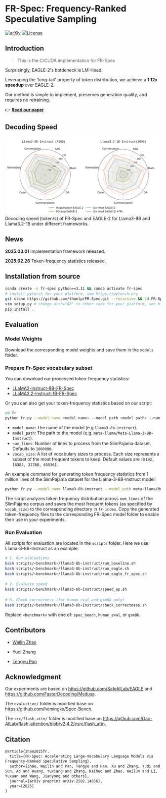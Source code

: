 # FR-Spec: Frequency-Ranked Speculative Sampling

[![arXiv](https://img.shields.io/badge/arXiv-2502.14856-b31b1b.svg)](https://arxiv.org/abs/2502.14856) [![License](https://img.shields.io/badge/License-MIT-blue.svg)](https://opensource.org/licenses/MIT)

## Introduction

> This is the C/CUDA implementation for FR-Spec

Surprisingly, EAGLE-2's bottleneck is LM-Head.

Leveraging the 'long-tail' property of token distribution, we achieve a **1.12x speedup** over EAGLE-2.

Our method is simple to implement, preserves generation quality, and requires no retraining.

👉 **[Read our paper](https://arxiv.org/abs/2502.14856)**

## Decoding Speed

<div align="center">
  <img src="assets/speed_compare.png" alt="FR-Spec Architecture" width="800px">
</div>
Decoding speed (token/s) of FR-Spec and EAGLE-2 for Llama3-8B and Llama3.2-1B under different frameworks.

## News

**2025.03.01** Implementation framework released.

**2025.02.26** Token-frequency statistics released.

## Installation from source

```bash
conda create -n fr-spec python==3.11 && conda activate fr-spec
# install pytorch for your platform, see https://pytorch.org
git clone https://github.com/thunlp/FR-Spec.git --recursive && cd FR-Spec
vim setup.py # change arch="80" to other code for your platform, see https://developer.nvidia.com/cuda-gpus#compute
pip install .
```

## Evaluation

### Model Weights

Download the corresponding model weights and save them in the `models` folder.

### Prepare Fr-Spec vocabulary subset

You can download our processed token-frequency statistics:

- [LLaMA3-Instruct-8B-FR-Spec](https://huggingface.co/thunlp/LLaMA3-Instruct-8B-FR-Spec)
- [LLaMA3.2-Instruct-1B-FR-Spec](https://huggingface.co/thunlp/LLaMA3.2-Instruct-1B-FR-Spec)

Or you can also get your token-frequency statistics based on our script:

```bash
cd fr
python fr.py --model_name <model_name> --model_path <model_path> --num_lines <num_lines> --vocab_size <vocab_size>
```
- `model_name`: The name of the model (e.g.`llama3-8b-instruct`).
- `model_path`: The path to the model (e.g. `meta-llama/Meta-Llama-3-8B-Instruct`).
- `num_lines`: Number of lines to process from the SlimPajama dataset. Defaults to `1000000`.
- `vocab_size`: A list of vocabulary sizes to process. Each size represents a subset of the most frequent tokens to keep. Default values are `[8192, 16384, 32768, 65536]`.

An example command for generating token frequency statistics from 1 million lines of the SlimPajama dataset for the Llama-3-8B-Instruct model:
```bash
python fr.py --model_name llama3-8b-instruct --model_path meta-llama/Meta-Llama-3-8B-Instruct --num_lines 1000000 --vocab_size <vocab_size>
```

The script analyzes token frequency distribution across `num_lines` of the SlimPajama corpus and saves the most frequent tokens (as specified by `vocab_size`) to the corresponding directory in `fr-index`. Copy the generated token-frequency files to the corresponding FR-Spec model folder to enable their use in your experiments.

### Run Evaluation

All scripts for evaluation are located in the `scripts` folder. Here we use Llama-3-8B-Instruct as an example:

```bash
# 1. Run evaluations
bash scripts/<benchmark>/llama3-8b-instruct/run_baseline.sh
bash scripts/<benchmark>/llama3-8b-instruct/run_eagle.sh
bash scripts/<benchmark>/llama3-8b-instruct/run_eagle_fr_spec.sh

# 2. Evaluate speed
bash scripts/<benchmark>/llama3-8b-instruct/speed_up.sh

# 3. Check correctness (for human_eval and gsm8k only)
bash scripts/<benchmark>/llama3-8b-instruct/check_correctness.sh
```

Replace `<benchmark>` with one of: `spec_bench`, `human_eval`, or `gsm8k`.

## Contributors

- [Weilin Zhao](https://github.com/Achazwl)

- [Yudi Zhang](https://github.com/YudiZh)

- [Tengyu Pan](https://github.com/ThonyPan)

## Acknowledgment

Our experiments are based on https://github.com/SafeAILab/EAGLE and https://github.com/FasterDecoding/Medusa.

The `evaluation/` folder is modified base on https://github.com/hemingkx/Spec-Bench.

The `src/flash_attn/` folder is modified base on https://github.com/Dao-AILab/flash-attention/blob/v2.4.2/csrc/flash_attn.

## Citation

```
@article{zhao2025fr,
  title={FR-Spec: Accelerating Large-Vocabulary Language Models via Frequency-Ranked Speculative Sampling},
  author={Zhao, Weilin and Pan, Tengyu and Han, Xu and Zhang, Yudi and Sun, Ao and Huang, Yuxiang and Zhang, Kaihuo and Zhao, Weilun and Li, Yuxuan and Wang, Jianyong and others},
  journal={arXiv preprint arXiv:2502.14856},
  year={2025}
}
```
